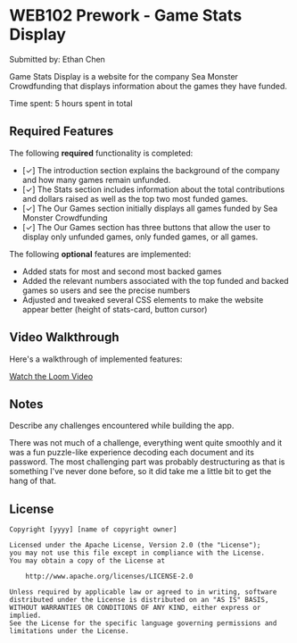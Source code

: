 # WEB102 Prework - Game Stats Display

Submitted by: Ethan Chen

Game Stats Display is a website for the company Sea Monster Crowdfunding that displays information about the games they have funded.

Time spent: 5 hours spent in total

## Required Features

The following **required** functionality is completed:

* [✓] The introduction section explains the background of the company and how many games remain unfunded.
* [✓] The Stats section includes information about the total contributions and dollars raised as well as the top two most funded games.
* [✓] The Our Games section initially displays all games funded by Sea Monster Crowdfunding
* [✓] The Our Games section has three buttons that allow the user to display only unfunded games, only funded games, or all games.

The following **optional** features are implemented:

* Added stats for most and second most backed games
* Added the relevant numbers associated with the top funded and backed games so users and see the precise numbers
* Adjusted and tweaked several CSS elements to make the website appear better (height of stats-card, button cursor)

## Video Walkthrough

Here's a walkthrough of implemented features:

[Watch the Loom Video](https://www.loom.com/share/62a66a9f2eb2497c86547928ac380db9)

## Notes

Describe any challenges encountered while building the app.

There was not much of a challenge, everything went quite smoothly and it was a fun puzzle-like experience decoding each
document and its password. The most challenging part was probably destructuring as that is something I've never done
before, so it did take me a little bit to get the hang of that.

## License

    Copyright [yyyy] [name of copyright owner]

    Licensed under the Apache License, Version 2.0 (the "License");
    you may not use this file except in compliance with the License.
    You may obtain a copy of the License at

        http://www.apache.org/licenses/LICENSE-2.0

    Unless required by applicable law or agreed to in writing, software
    distributed under the License is distributed on an "AS IS" BASIS,
    WITHOUT WARRANTIES OR CONDITIONS OF ANY KIND, either express or implied.
    See the License for the specific language governing permissions and
    limitations under the License.
